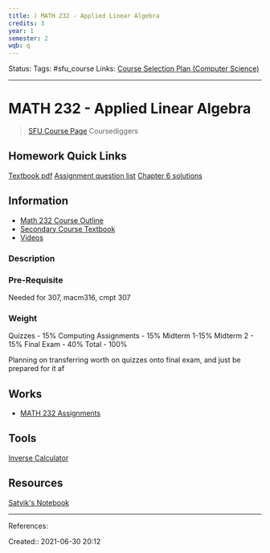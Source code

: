 ```yaml
---
title: ) MATH 232 - Applied Linear Algebra
credits: 3
year: 1
semester: 2
wqb: q
---
```

Status: 
Tags: #sfu_course
Links: [Course Selection Plan (Computer Science)](out/course-selection-plan-computer-science.md)
___
# MATH 232 - Applied Linear Algebra
> [SFU Course Page](https://canvas.sfu.ca/courses/66712)
> Coursediggers
## Homework Quick Links
[Textbook pdf](file:///C:/Users/John/OneDrive/!!!%20School%20Resources/MATH%20232/MATH%20232.pdf)
[Assignment question list](file:///C:/Users/John/OneDrive/!!!%20School%20Resources/MATH%20232/232a5.pdf)
[Chapter 6 solutions](file:///C:/Users/John/OneDrive/!!!%20School%20Resources/MATH%20232/232%20solution/Chapter%206.pdf)
## Information
- [Math 232 Course Outline](out/math-232-course-outline.md)
- [Secondary Course Textbook](https://web.stanford.edu/~boyd/vmls/vmls.pdf)
- [Videos](https://www.youtube.com/playlist?list=PL1wL2qqWuDlEowFVtMxBnLSsYmOkLCakF)
### Description
### Pre-Requisite
Needed for 307, macm316, cmpt 307
### Weight
Quizzes - 15%
Computing Assignments - 15%
Midterm 1-15%
Midterm 2 - 15%
Final Exam - 40%
Total - 100%

Planning on transferring worth on quizzes onto final exam, and just be prepared for it af
## Works
- [MATH 232 Assignments](out/math-232-assignments.md)
## Tools
[Inverse Calculator](https://matrix.reshish.com/inverCalculation.php)
## Resources
[Satvik's Notebook](https://1sfu-my.sharepoint.com/personal/sga145_sfu_ca/_layouts/15/Doc.aspx?sourcedoc=%7BF8160C14-B2AB-4AB6-AB37-C11177D0D6A5%7D&file=MATH232&action=edit&mobileredirect=true&wdorigin=Sharepoint&RootFolder=%2fpersonal%2fsga145%5fsfu%5fca%2fDocuments%2fYear%201%2fTerm%202%2fMATH%20232%2fMATH232&wdo=6&wdorigin=701)
___
References:

Created:: 2021-06-30 20:12
